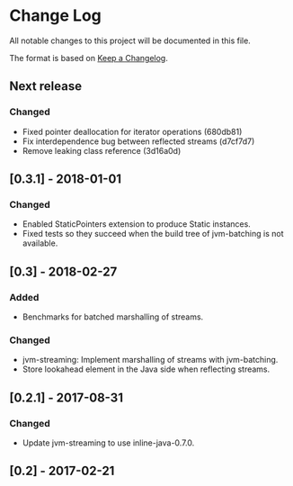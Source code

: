 # Change Log

All notable changes to this project will be documented in this file.

The format is based on [Keep a Changelog](http://keepachangelog.com/).

## Next release

### Changed

* Fixed pointer deallocation for iterator operations (680db81)
* Fix interdependence bug between reflected streams (d7cf7d7)
* Remove leaking class reference (3d16a0d)

## [0.3.1] - 2018-01-01

### Changed

* Enabled StaticPointers extension to produce Static instances.
* Fixed tests so they succeed when the build tree of jvm-batching is
  not available.

## [0.3] - 2018-02-27

### Added

* Benchmarks for batched marshalling of streams.

### Changed

* jvm-streaming: Implement marshalling of streams with jvm-batching.
* Store lookahead element in the Java side when reflecting streams.

## [0.2.1] - 2017-08-31

### Changed

* Update jvm-streaming to use inline-java-0.7.0.

## [0.2] - 2017-02-21
